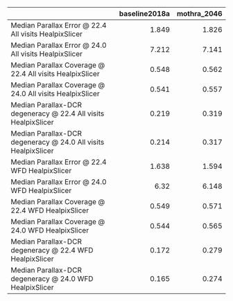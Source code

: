 |                                                                |   baseline2018a |   mothra_2046 |
|:---------------------------------------------------------------|----------------:|--------------:|
| Median Parallax Error @ 22.4 All visits HealpixSlicer          |           1.849 |         1.826 |
| Median Parallax Error @ 24.0 All visits HealpixSlicer          |           7.212 |         7.141 |
| Median Parallax Coverage @ 22.4 All visits HealpixSlicer       |           0.548 |         0.562 |
| Median Parallax Coverage @ 24.0 All visits HealpixSlicer       |           0.541 |         0.557 |
| Median Parallax-DCR degeneracy @ 22.4 All visits HealpixSlicer |           0.219 |         0.319 |
| Median Parallax-DCR degeneracy @ 24.0 All visits HealpixSlicer |           0.214 |         0.317 |
| Median Parallax Error @ 22.4 WFD HealpixSlicer                 |           1.638 |         1.594 |
| Median Parallax Error @ 24.0 WFD HealpixSlicer                 |           6.32  |         6.148 |
| Median Parallax Coverage @ 22.4 WFD HealpixSlicer              |           0.549 |         0.571 |
| Median Parallax Coverage @ 24.0 WFD HealpixSlicer              |           0.544 |         0.565 |
| Median Parallax-DCR degeneracy @ 22.4 WFD HealpixSlicer        |           0.172 |         0.279 |
| Median Parallax-DCR degeneracy @ 24.0 WFD HealpixSlicer        |           0.165 |         0.274 |
